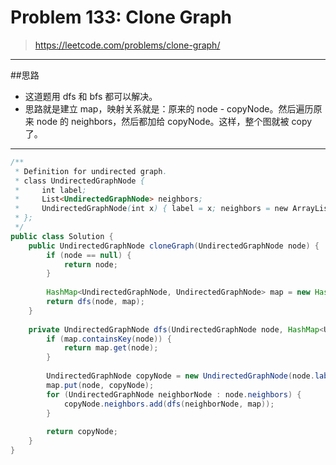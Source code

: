 # Problem 133: Clone Graph

> https://leetcode.com/problems/clone-graph/

-------------
##思路
* 这道题用 dfs 和 bfs 都可以解决。
* 思路就是建立 map，映射关系就是：原来的 node - copyNode。然后遍历原来 node 的 neighbors，然后都加给 copyNode。这样，整个图就被 copy 了。

------------
```java
/**
 * Definition for undirected graph.
 * class UndirectedGraphNode {
 *     int label;
 *     List<UndirectedGraphNode> neighbors;
 *     UndirectedGraphNode(int x) { label = x; neighbors = new ArrayList<UndirectedGraphNode>(); }
 * };
 */
public class Solution {
    public UndirectedGraphNode cloneGraph(UndirectedGraphNode node) {
        if (node == null) {
            return node;
        }
        
        HashMap<UndirectedGraphNode, UndirectedGraphNode> map = new HashMap<UndirectedGraphNode, UndirectedGraphNode>();
        return dfs(node, map);
    }
    
    private UndirectedGraphNode dfs(UndirectedGraphNode node, HashMap<UndirectedGraphNode, UndirectedGraphNode> map) {
        if (map.containsKey(node)) {
            return map.get(node);
        }
        
        UndirectedGraphNode copyNode = new UndirectedGraphNode(node.label);
        map.put(node, copyNode);
        for (UndirectedGraphNode neighborNode : node.neighbors) {
            copyNode.neighbors.add(dfs(neighborNode, map));
        }
        
        return copyNode;
    }
}
```